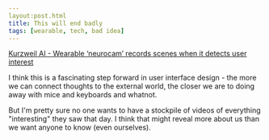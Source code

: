```yaml
---
layout:post.html
title: This will end badly
tags: [wearable, tech, bad idea]
---
```

[Kurzweil AI - Wearable ‘neurocam’ records scenes when it detects user interest](http://www.kurzweilai.net/wearable-neurocam-records-scenes-when-it-detects-user-interest)

I think this is a fascinating step forward in user interface design - the more we can connect thoughts to the external world, the closer we are to doing away with mice and keyboards and whatnot.

But I'm pretty sure no one wants to have a stockpile of videos of everything "interesting" they saw that day. I think that might reveal more about us than we want anyone to know (even ourselves).
